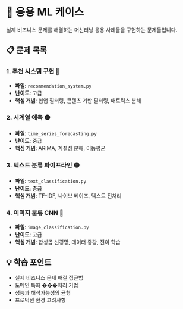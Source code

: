 # 🎯 응용 ML 케이스

실제 비즈니스 문제를 해결하는 머신러닝 응용 사례들을 구현하는 문제들입니다.

## 📋 문제 목록

### 1. 추천 시스템 구현 🔴
- **파일**: `recommendation_system.py`
- **난이도**: 고급
- **핵심 개념**: 협업 필터링, 콘텐츠 기반 필터링, 매트릭스 분해

### 2. 시계열 예측 🟡
- **파일**: `time_series_forecasting.py`
- **난이도**: 중급
- **핵심 개념**: ARIMA, 계절성 분해, 이동평균

### 3. 텍스트 분류 파이프라인 🟡
- **파일**: `text_classification.py`
- **난이도**: 중급
- **핵심 개념**: TF-IDF, 나이브 베이즈, 텍스트 전처리

### 4. 이미지 분류 CNN 🔴
- **파일**: `image_classification.py`
- **난이도**: 고급
- **핵심 개념**: 합성곱 신경망, 데이터 증강, 전이 학습

## 💡 학습 포인트

- 실제 비즈니스 문제 해결 접근법
- 도메인 특화 ���처리 기법
- 성능과 해석가능성의 균형
- 프로덕션 환경 고려사항